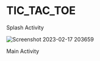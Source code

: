 # TIC_TAC_TOE


Splash Activity




![Screenshot 2023-02-17 203659](https://user-images.githubusercontent.com/122524861/219691944-60c35a23-c5fb-4664-90c9-3f3ec548ed5f.png)







Main Activity
